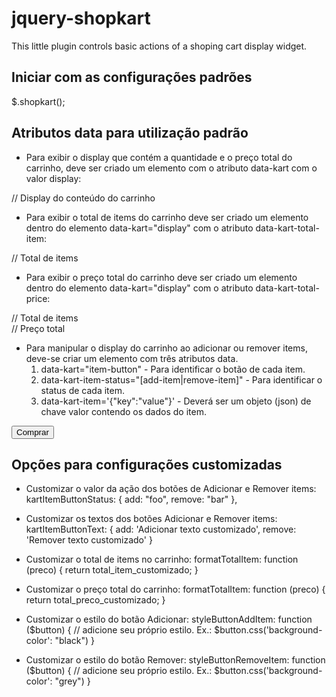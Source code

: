 # jquery-shopkart
This little plugin controls basic actions of a shoping cart display widget.

Iniciar com as configurações padrões     
------------------------------------------------
$.shopkart();

Atributos data para utilização padrão     
-------------------------------------------------
 - Para exibir o display que contém a quantidade e o preço total do carrinho,
   deve ser criado um elemento com o atributo data-kart com o valor display:

<div data-kart="display">
    // Display do conteúdo do carrinho
</div>

 - Para exibir o total de items do carrinho deve ser criado um elemento dentro
   do elemento data-kart="display" com o atributo data-kart-total-item:

<div data-kart="display">
    <div data-kart-total-item="0">
        // Total de items
    </div>
</div>

 - Para exibir o preço total do carrinho deve ser criado um elemento dentro
   do elemento data-kart="display" com o atributo data-kart-total-price:

<div data-kart="display">
    <div data-kart-total-item="0">
        // Total de items
    </div>
    <div data-kart-total-price="0">
        // Preço total
    </div>
</div>

 - Para manipular o display do carrinho ao adicionar ou remover items,
   deve-se criar um elemento com três atributos data.
   1. data-kart="item-button" - Para identificar o botão de cada item.
   2. data-kart-item-status="[add-item|remove-item]" - Para identificar o status de cada item.
   3. data-kart-item='{"key":"value"}' - Deverá ser um objeto (json) de chave valor contendo os dados do item.

<button
    data-kart="item-button"
    data-kart-item-status="add-item"
    data-kart-item='{"id": 1, "descricao": "Item 01", "valor": 100}'>
    Comprar
</button>

Opções para configurações customizadas
--------------------------------------------------
 - Customizar o valor da ação dos botões de Adicionar e Remover items:
kartItemButtonStatus: {
     add: "foo",
     remove: "bar"
},
 - Customizar os textos dos botões Adicionar e Remover items:
kartItemButtonText: {
    add: 'Adicionar texto customizado',
    remove: 'Remover texto customizado'
}

 - Customizar o total de items no carrinho:
formatTotalItem: function (preco) {
    return total_item_customizado;
}

 - Customizar o preço total do carrinho:
formatTotalItem: function (preco) {
    return total_preco_customizado;
}

 - Customizar o estilo do botão Adicionar:
styleButtonAddItem: function ($button) {
    // adicione seu próprio estilo. Ex.: $button.css('background-color': "black")
}

 - Customizar o estilo do botão Remover:
styleButtonRemoveItem: function ($button) {
    // adicione seu próprio estilo. Ex.: $button.css('background-color': "grey")
}
